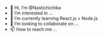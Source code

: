 - 👋 Hi, I’m @Nastichichika
- 👀 I’m interested in ...
- 🌱 I’m currently learning React.js + Node.js
- 💞️ I’m looking to collaborate on ...
- 📫 How to reach me ...

<!---
Nastichichika/Nastichichika is a ✨ special ✨ repository because its `README.md` (this file) appears on your GitHub profile.
You can click the Preview link to take a look at your changes.
--->
